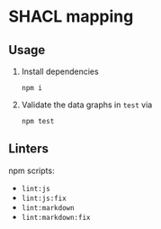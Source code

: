 # SHACL mapping

## Usage

1. Install dependencies

   ```shell
   npm i
   ```

2. Validate the data graphs in `test` via

   ```shell
   npm test
   ```

## Linters

npm scripts:

- `lint:js`
- `lint:js:fix`
- `lint:markdown`
- `lint:markdown:fix`
